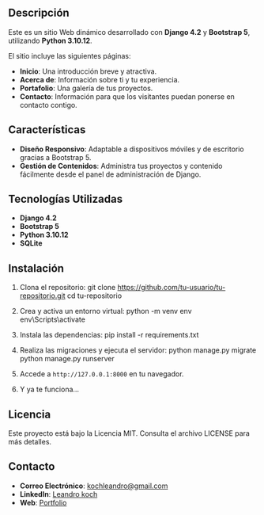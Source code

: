 
## Descripción

Este es un sitio Web dinámico desarrollado con **Django 4.2** y **Bootstrap 5**, utilizando **Python 3.10.12**. 

El sitio incluye las siguientes páginas:

- **Inicio**: Una introducción breve y atractiva.
- **Acerca de**: Información sobre ti y tu experiencia.
- **Portafolio**: Una galería de tus proyectos.
- **Contacto**: Información para que los visitantes puedan ponerse en contacto contigo.

## Características

- **Diseño Responsivo**: Adaptable a dispositivos móviles y de escritorio gracias a Bootstrap 5.
- **Gestión de Contenidos**: Administra tus proyectos y contenido fácilmente desde el panel de administración de Django.

## Tecnologías Utilizadas

- **Django 4.2**
- **Bootstrap 5**
- **Python 3.10.12**
- **SQLite** 

## Instalación

1. Clona el repositorio:
    git clone https://github.com/tu-usuario/tu-repositorio.git
    cd tu-repositorio


2. Crea y activa un entorno virtual:
    python -m venv env
    env\Scripts\activate

3. Instala las dependencias:
    pip install -r requirements.txt

4. Realiza las migraciones y ejecuta el servidor:
    python manage.py migrate
    python manage.py runserver

5. Accede a `http://127.0.0.1:8000` en tu navegador.

6. Y ya te funciona...


## Licencia

Este proyecto está bajo la Licencia MIT. Consulta el archivo LICENSE para más detalles.

## Contacto

- **Correo Electrónico**: kochleandro@gmail.com
- **LinkedIn**: [Leandro koch](https://www.linkedin.com/in/koch-leandro-programador/)
- **Web**: [Portfolio](https://kochleandro.codesolution.com.ar/)


